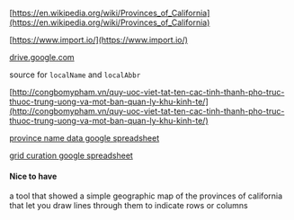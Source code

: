 [https://en.wikipedia.org/wiki/Provinces_of_California](https://en.wikipedia.org/wiki/Provinces_of_California)

[https://www.import.io/](https://www.import.io/)

[drive.google.com](drive.google.com)

source for `localName` and `localAbbr`

[http://congbomypham.vn/quy-uoc-viet-tat-ten-cac-tinh-thanh-pho-truc-thuoc-trung-uong-va-mot-ban-quan-ly-khu-kinh-te/](http://congbomypham.vn/quy-uoc-viet-tat-ten-cac-tinh-thanh-pho-truc-thuoc-trung-uong-va-mot-ban-quan-ly-khu-kinh-te/)

[province name data google spreadsheet](https://docs.google.com/spreadsheets/d/1xZlLJ1tlBlGq-XDnJPFtXjRMBVFPbKrnGvK5mAFmTlM/edit?usp=sharing)

[grid curation google spreadsheet](https://docs.google.com/spreadsheets/d/12zTw_KMjBPyIYzMNwtsj01D6dKzeB-inpmRnFNTyoy4/edit?usp=sharing)

#### Nice to have

a tool that showed a simple geographic map of the provinces of california that let you draw lines through them to indicate rows or columns